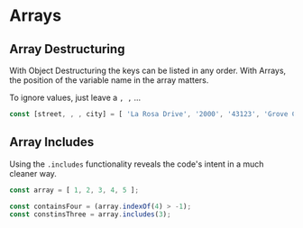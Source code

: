 # Arrays

## Array Destructuring

With Object Destructuring the keys can be listed in any order. With Arrays, the position of the variable name in the array matters.

To ignore values, just leave a `, ,` ...

```javascript
const [street, , , city] = [ 'La Rosa Drive', '2000', '43123', 'Grove City' ];
```

## Array Includes

Using the `.includes` functionality reveals the code's intent in a much cleaner way.

```javascript
const array = [ 1, 2, 3, 4, 5 ];

const containsFour = (array.indexOf(4) > -1);
const constinsThree = array.includes(3);
```
